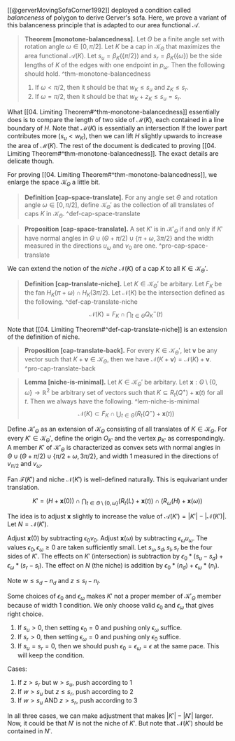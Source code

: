[[@gerverMovingSofaCorner1992]] deployed a condition called _balanceness_ of polygon to derive Gerver's sofa. Here, we prove a variant of this balanceness principle that is adapted to our area functional $\mathcal{A}$.

> __Theorem [monotone-balancedness].__ Let $\Theta$ be a finite angle set with rotation angle $\omega \in [0, \pi/2]$. Let $K$ be a cap in $\mathcal{K}_\Theta$ that maximizes the area functional $\mathcal{A}(K)$. Let $s_u = \beta_K(\left\{ \pi/2 \right\})$ and $s_r = \beta_K(\left\{ \omega \right\})$ be the side lengths of $K$ of the edges with one endpoint in $p_\omega$. Then the following should hold. ^thm-monotone-balancedness
> 
> 1. If $\omega < \pi/2$, then it should be that $w_K \leq s_u$ and $z_K \leq s_r$.
> 2. If $\omega = \pi/2$, then it should be that $w_K + z_K \leq s_u = s_r$.

What [[04. Limiting Theorem#^thm-monotone-balancedness]] essentially does is to compare the length of two side of $\mathcal{M}(K)$, each contained in a line boundary of $H$. Note that $\mathcal{M}(K)$ is essentially an intersection  If the lower part contributes more ($s_u < w_K$), then we can lift $H$ slightly upwards to increase the area of $\mathcal{M}(K)$. The rest of the document is dedicated to proving [[04. Limiting Theorem#^thm-monotone-balancedness]]. The exact details are delicate though.

For proving [[04. Limiting Theorem#^thm-monotone-balancedness]], we enlarge the space $\mathcal{K}_\Theta$ a little bit.

> __Definition [cap-space-translate].__ For any angle set $\Theta$ and rotation angle $\omega \in [0, \pi/2]$, define $\mathcal{K}_\Theta'$ as the collection of all translates of caps $K$ in $\mathcal{K}_\Theta$. ^def-cap-space-translate

> __Proposition [cap-space-translate].__ A set $K'$ is in $\mathcal{K}'_{\Theta}$ if and only if $K'$ have normal angles in $\Theta \cup (\Theta + \pi/2) \cup \left\{ \pi + \omega, 3\pi/2 \right\}$ and the width measured in the directions $u_\omega$ and $v_0$ are one. ^pro-cap-space-translate

We can extend the notion of the _niche_ $\mathcal{N}(K)$ of a cap $K$ to all $K \in \mathcal{K}_\Theta'$.

> __Definition [cap-translate-niche].__ Let $K \in \mathcal{K}_\Theta'$ be arbitary. Let $F_K$ be the fan $H_K(\pi + \omega) \cap H_K(3\pi/2)$. Let $\mathcal{N}(K)$ be the intersection defined as the following. ^def-cap-translate-niche
$$
\mathcal{N}(K) = F_K \cap \bigcap_{t \in \Theta} Q^-_K(t)
$$

Note that [[04. Limiting Theorem#^def-cap-translate-niche]] is an extension of the definition of niche.

> __Proposition [cap-translate-back].__ For every $K \in \mathcal{K}_\Theta'$, let $\mathbf{v}$ be any vector such that $K + \mathbf{v} \in \mathcal{K}_\Theta$, then we have $\mathcal{N}(K + \mathbf{v}) = \mathcal{N}(K) + \mathbf{v}$. ^pro-cap-translate-back

> __Lemma [niche-is-minimal].__ Let $K \in \mathcal{K}_\Theta'$ be arbitary. Let $\mathbf{x} : \Theta \setminus \left\{ 0, \omega \right\} \to \mathbb{R}^2$ be arbitrary set of vectors such that $K \subseteq R_t(Q^+) + \mathbf{x}(t)$ for all $t$. Then we always have the following. ^lem-niche-is-minimal
$$
\mathcal{N}(K) \subset F_K \cap \bigcup_{t \in \Theta} \left( R_t(Q^-) + \mathbf{x}(t) \right)
$$

Define $\mathcal{K}'_\Theta$ as an extension of $\mathcal{K}_\Theta$ consisting of all translates of $K \in \mathcal{K}_\Theta$. For every $K' \in \mathcal{K}_\Theta'$, define the origin $O_{K'}$ and the vertex $p_{K'}$ as correspondingly.
A member $K'$ of $\mathcal{K}'_{\Theta}$ is characterized as convex sets with normal angles in $\Theta \cup (\Theta + \pi/2) \cup \left\{ \pi/2 + \omega, 3\pi/2 \right\}$, and width 1 measured in the directions of $v_{\pi/2}$ and $v_{\omega}$.

Fan $\mathcal{F}(K')$ and niche $\mathcal{N}(K')$ is well-defined naturally. This is equivariant under translation.

$$
K' = (H + \mathbf{x}(0)) \cap \bigcap_{t \in \Theta \setminus \left\{ 0, \omega \right\} } (R_t(L) + \mathbf{x}(t)) \cap (R_\omega(H) + \mathbf{x}(\omega))
$$

The idea is to adjust $\mathbf{x}$ slightly to increase the value of $\mathcal{A}(K') = |K'| - |\mathcal{N}(K')|$. Let $N = \mathcal{N}(K')$. 

Adjust $\mathbf{x}(0)$ by subtracting $\epsilon_0 v_0$. Adjust $\mathbf{x}(\omega)$ by subtracting $\epsilon_{\omega} u_\omega$. The values $\epsilon_0, \epsilon_\omega \geq 0$ are taken sufficiently small. 
Let $s_u, s_d, s_l, s_r$ be the four sides of $K'$.
The effects on $K'$ (intersection) is subtraction by $\epsilon_0 * (s_u - s_d) + \epsilon_{\omega} * (s_r - s_l)$. 
The effect on $N$ (the niche) is addition by $\epsilon_0 * (n_d) + \epsilon_\omega * (n_l)$.

Note $w \leq s_d - n_d$ and $z \leq s_l - n_l$.

Some choices of $\epsilon_0$ and $\epsilon_\omega$ makes $K'$ not a proper member of $\mathcal{K}'_{\Theta}$ member because of width 1 condition.
We only choose valid $\epsilon_0$ and $\epsilon_{\omega}$ that gives right choice.
1. If $s_u > 0$, then setting $\epsilon_0 = 0$ and pushing only $\epsilon_\omega$ suffice.
2. If $s_r > 0$, then setting $\epsilon_\omega = 0$ and pushing only $\epsilon_0$ suffice.
3. If $s_u = s_r = 0$, then we should push $\epsilon_0 = \epsilon_\omega = \epsilon$ at the same pace. 
This will keep the condition.

Cases:
1. If $z > s_r$ but $w > s_u$, push according to 1
2. If $w > s_u$ but $z \leq s_r$, push according to 2
3. If $w > s_u$ AND $z > s_r$, push according to 3

In all three cases, we can make adjustment that makes $|K'| - |N'|$ larger. Now, it could be that $N'$ is not the niche of $K'$. But note that $\mathcal{N}(K')$ should be contained in $N'$.
